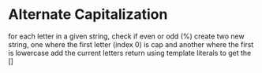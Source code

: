 # Alternate Capitalization

for each letter in a given string, check if even or odd (%)
create two new string, one where the first letter (index 0) is cap and another where the first is lowercase
add the current letters
return using template literals to get the []
